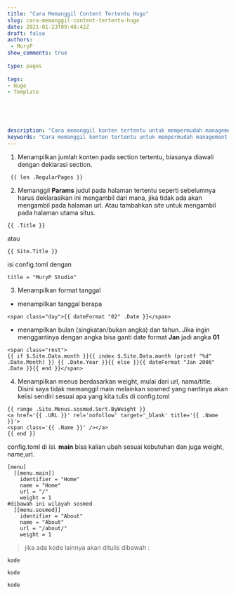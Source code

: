 ```yaml
---
title: "Cara Memanggil Content Tertentu Hugo"
slug: cara-memanggil-content-tertentu-hugo
date: 2021-01-23T09:48:42Z
draft: false 
authors:
 - MuryP
show_comments: true 
 
type: pages 
 
tags: 
- Hugo
- Template


  
  
 
description: "Cara memanggil konten tertentu untuk mempermudah management konten." 
keywords: "Cara memanggil konten tertentu untuk mempermudah management konten." 
--- 
```


1. Menampilkan jumlah konten pada section tertentu, biasanya diawali dengan deklarasi section.
```
 {{ len .RegularPages }}
```


2. Memanggil **Params** judul pada halaman tertentu seperti sebelumnya harus deklarasikan ini mengambil dari mana, jika tidak ada akan mengambil pada halaman url. Atau tambahkan *site* untuk mengambil pada halaman utama situs.
```
{{ .Title }}
```

atau
```
{{ Site.Title }}
```

isi config.toml dengan
```
title = "MuryP Studio"
```

 
3. Menampilkan format tanggal

- menampilkan tanggal berapa

```
<span class="day">{{ dateFormat "02" .Date }}</span>
```

- menampilkan bulan (singkatan/bukan angka) dan tahun. Jika ingin menggantinya dengan angka bisa ganti date format **Jan** jadi angka **01**
      
```
<span class="rest">
{{ if $.Site.Data.month }}{{ index $.Site.Data.month (printf "%d" .Date.Month) }} {{ .Date.Year }}{{ else }}{{ dateFormat "Jan 2006" .Date }}{{ end }}</span>
```
4. Menampilkan menus berdasarkan weight, mulai dari url, nama/title. Disini saya tidak memanggil main melainkan sosmed yang nantinya akan keiisi sendiri sesuai apa yang kita tulis di config.toml
```
{{ range .Site.Menus.sosmed.Sort.ByWeight }}
<a href='{{ .URL }}' rel='nofollow' target='_blank' title='{{ .Name }}'>
<span class='{{ .Name }}' /></a>
{{ end }}
```
config.toml di isi. **main** bisa kalian ubah sesuai kebutuhan dan juga weight, name,url.
```
[menu]
  [[menu.main]]
    identifier = "Home"
    name = "Home"
    url = "/"
    weight = 1
#dibawah ini wilayah sosmed
  [[menu.sosmed]]
    identifier = "About"
    name = "About"
    url = "/about/"
    weight = 1
```

> jika ada kode lainnya akan ditulis dibawah :

```
kode
```
```
kode
```
```
kode
```